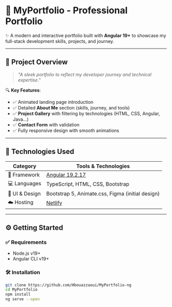 # 💼 MyPortfolio - Professional Portfolio


✨ A modern and interactive portfolio built with **Angular 19+** to showcase my full-stack development skills, projects, and journey.

---

## 📌 Project Overview

> _"A sleek portfolio to reflect my developer journey and technical expertise."_

🔍 **Key Features**:

- ✅ Animated landing page introduction  
- ✅ Detailed **About Me** section (skills, journey, and tools)  
- ✅ **Project Gallery** with filtering by technologies (HTML, CSS, Angular, Java...)  
- ✅ **Contact Form** with validation  
- ✅ Fully responsive design with smooth animations

---




















































## 🚀 Technologies Used

| Category        | Tools & Technologies                                                    |
|-----------------|-------------------------------------------------------------------------|
| 🧠 Framework     | [Angular 19.2.17](https://angular.io/)                                  |
| 💻 Languages     | TypeScript, HTML, CSS, Bootstrap                                        |
| 🎨 UI & Design   | Bootstrap 5, Animate.css, Figma (initial design)                        |
| ☁️ Hosting       | [Netlify](https://www.netlify.com/)                                     |

---

## ⚙️ Getting Started

### ✅ Requirements
- Node.js v19+
- Angular CLI v19+

### 🛠️ Installation

```bash
git clone https://github.com/Hbouazzaoui/MyPortfolio-ng
cd MyPortfolio
npm install
ng serve --open

 
